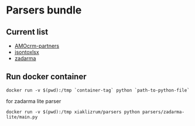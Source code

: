 # Parsers bundle
## Current list
* [AMOcrm-partners](parsers/amocrm-partners)
* [jsontoxlsx](parsers/jsontoxlsx)
* [zadarma](parsers/zadarma-lite)
## Run docker container
```
docker run -v $(pwd):/tmp `container-tag` python `path-to-python-file`
```
for zadarma lite parser
```
docker run -v $(pwd):/tmp xiaklizrum/parsers python parsers/zadarma-lite/main.py
```